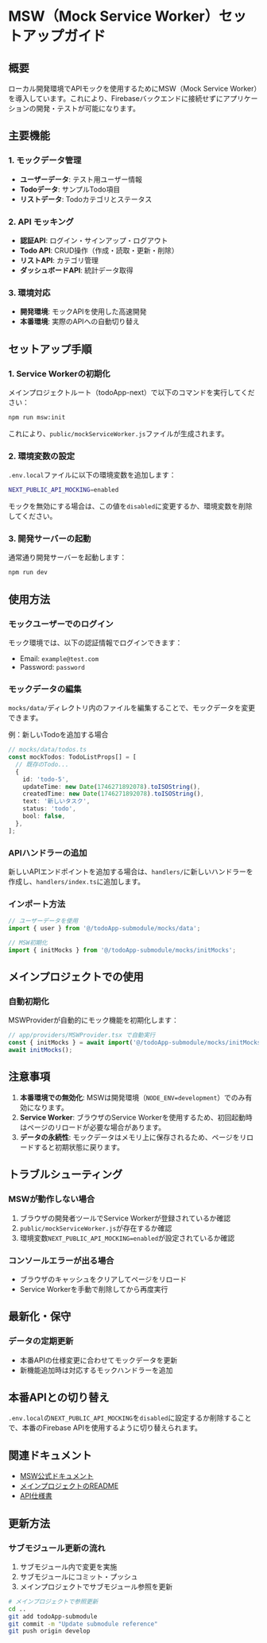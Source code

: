 # MSW（Mock Service Worker）セットアップガイド

## 概要

ローカル開発環境でAPIモックを使用するためにMSW（Mock Service Worker）を導入しています。これにより、Firebaseバックエンドに接続せずにアプリケーションの開発・テストが可能になります。

## 主要機能

### 1. モックデータ管理

- **ユーザーデータ**: テスト用ユーザー情報
- **Todoデータ**: サンプルTodo項目
- **リストデータ**: Todoカテゴリとステータス

### 2. API モッキング

- **認証API**: ログイン・サインアップ・ログアウト
- **Todo API**: CRUD操作（作成・読取・更新・削除）
- **リストAPI**: カテゴリ管理
- **ダッシュボードAPI**: 統計データ取得

### 3. 環境対応

- **開発環境**: モックAPIを使用した高速開発
- **本番環境**: 実際のAPIへの自動切り替え

## セットアップ手順

### 1. Service Workerの初期化

メインプロジェクトルート（todoApp-next）で以下のコマンドを実行してください：

```bash
npm run msw:init
```

これにより、`public/mockServiceWorker.js`ファイルが生成されます。

### 2. 環境変数の設定

`.env.local`ファイルに以下の環境変数を追加します：

```bash
NEXT_PUBLIC_API_MOCKING=enabled
```

モックを無効にする場合は、この値を`disabled`に変更するか、環境変数を削除してください。

### 3. 開発サーバーの起動

通常通り開発サーバーを起動します：

```bash
npm run dev
```

## 使用方法

### モックユーザーでのログイン

モック環境では、以下の認証情報でログインできます：

- Email: `example@test.com`
- Password: `password`

### モックデータの編集

`mocks/data/`ディレクトリ内のファイルを編集することで、モックデータを変更できます。

例：新しいTodoを追加する場合

```typescript
// mocks/data/todos.ts
const mockTodos: TodoListProps[] = [
  // 既存のTodo...
  {
    id: 'todo-5',
    updateTime: new Date(1746271892078).toISOString(),
    createdTime: new Date(1746271892078).toISOString(),
    text: '新しいタスク',
    status: 'todo',
    bool: false,
  },
];
```

### APIハンドラーの追加

新しいAPIエンドポイントを追加する場合は、`handlers/`に新しいハンドラーを作成し、`handlers/index.ts`に追加します。

### インポート方法

```typescript
// ユーザーデータを使用
import { user } from '@/todoApp-submodule/mocks/data';

// MSW初期化
import { initMocks } from '@/todoApp-submodule/mocks/initMocks';
```

## メインプロジェクトでの使用

### 自動初期化

MSWProviderが自動的にモック機能を初期化します：

```typescript
// app/providers/MSWProvider.tsx で自動実行
const { initMocks } = await import('@/todoApp-submodule/mocks/initMocks');
await initMocks();
```

## 注意事項

1. **本番環境での無効化**: MSWは開発環境（`NODE_ENV=development`）でのみ有効になります。
2. **Service Worker**: ブラウザのService Workerを使用するため、初回起動時はページのリロードが必要な場合があります。
3. **データの永続性**: モックデータはメモリ上に保存されるため、ページをリロードすると初期状態に戻ります。

## トラブルシューティング

### MSWが動作しない場合

1. ブラウザの開発者ツールでService Workerが登録されているか確認
2. `public/mockServiceWorker.js`が存在するか確認
3. 環境変数`NEXT_PUBLIC_API_MOCKING=enabled`が設定されているか確認

### コンソールエラーが出る場合

- ブラウザのキャッシュをクリアしてページをリロード
- Service Workerを手動で削除してから再度実行

## 最新化・保守

### データの定期更新

- 本番APIの仕様変更に合わせてモックデータを更新
- 新機能追加時は対応するモックハンドラーを追加

## 本番APIとの切り替え

`.env.local`の`NEXT_PUBLIC_API_MOCKING`を`disabled`に設定するか削除することで、本番のFirebase APIを使用するように切り替えられます。

## 関連ドキュメント

- [MSW公式ドキュメント](https://mswjs.io/)
- [メインプロジェクトのREADME](../README.md)
- [API仕様書](../docs/api/)

## 更新方法

### サブモジュール更新の流れ

1. サブモジュール内で変更を実施
2. サブモジュールにコミット・プッシュ
3. メインプロジェクトでサブモジュール参照を更新

```bash
# メインプロジェクトで参照更新
cd ..
git add todoApp-submodule
git commit -m "Update submodule reference"
git push origin develop
```
